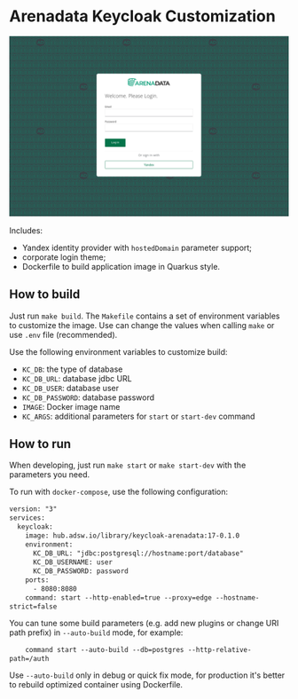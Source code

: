 # Arenadata Keycloak Customization

![Arenadata theme screenshot](screenshot.png)

Includes:

- Yandex identity provider with `hostedDomain` parameter support;
- corporate login theme;
- Dockerfile to build application image in Quarkus style.

## How to build

Just run `make build`. The `Makefile` contains a set of environment variables
to customize the image. Use can change the values when calling `make` or use
`.env` file (recommended).

Use the following environment variables to customize build:

  - `KC_DB`: the type of database
  - `KC_DB_URL`: database jdbc URL
  - `KC_DB_USER`: database user
  - `KC_DB_PASSWORD`: database password
  - `IMAGE`: Docker image name
  - `KC_ARGS`: additional parameters for `start` or `start-dev` command
## How to run

When developing, just run `make start` or `make start-dev` with the parameters
you need.

To run with `docker-compose`, use the following configuration:

```
version: "3"
services:
  keycloak:
    image: hub.adsw.io/library/keycloak-arenadata:17-0.1.0
    environment:
      KC_DB_URL: "jdbc:postgresql://hostname:port/database"
      KC_DB_USERNAME: user
      KC_DB_PASSWORD: password
    ports:
      - 8080:8080
    command: start --http-enabled=true --proxy=edge --hostname-strict=false
```

You can tune some build parameters (e.g. add new plugins or change URI path 
prefix) in `--auto-build` mode, for example:

```
    command start --auto-build --db=postgres --http-relative-path=/auth
```

Use `--auto-build` only in debug or quick fix mode, for production it's better
to rebuild optimized container using Dockerfile.

